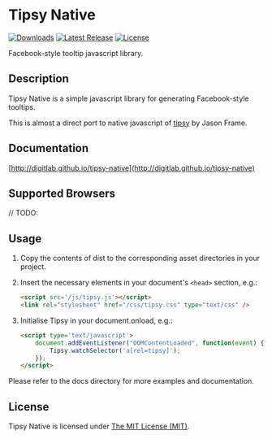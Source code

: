 # Tipsy Native

[![Downloads](https://img.shields.io/github/downloads/digitlab/tipsy-native/latest/total.svg)](https://github.com/digitlab/tipsy-native)
[![Latest Release](https://img.shields.io/github/release/digitlab/tipsy-native.svg)](https://github.com/digitlab/tipsy-native)
[![License](https://img.shields.io/github/license/digitlab/tipsy-native.svg)](https://github.com/digitlab/tipsy-native)

Facebook-style tooltip javascript library.

## Description

Tipsy Native is a simple javascript library for generating Facebook-style tooltips.

This is almost a direct port to native javascript of [tipsy](http://onehackoranother.com/projects/jquery/tipsy) by Jason Frame.

## Documentation

[http://digitlab.github.io/tipsy-native](http://digitlab.github.io/tipsy-native)

## Supported Browsers

// TODO:

## Usage

1. Copy the contents of dist to the corresponding asset directories in your project.

2. Insert the necessary elements in your document's `<head>` section, e.g.:
   
   ```html
   <script src='/js/tipsy.js'></script>
   <link rel="stylesheet" href="/css/tipsy.css" type="text/css" />
   ```

3. Initialise Tipsy in your document.onload, e.g.:

   ```html
   <script type='text/javascript'>
       document.addEventListener("DOMContentLoaded", function(event) {
           Tipsy.watchSelector('a[rel=tipsy]');
       });
   </script>
   ```

Please refer to the docs directory for more examples and documentation.

## License

Tipsy Native is licensed under [The MIT License (MIT)](LICENSE).